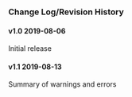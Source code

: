 ### Change Log/Revision History
#### v1.0 2019-08-06 

Initial release

#### v1.1 2019-08-13 

Summary of warnings and errors
